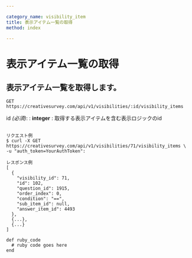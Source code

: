 ```yaml
---

category_name: visibility_item
title: 表示アイテム一覧の取得
method: index

---
```


# 表示アイテム一覧の取得

## 表示アイテム一覧を取得します。

`GET https://creativesurvey.com/api/v1/visibilities/:id/visibility_items`

id _(必須)_:
: __integer__
: 取得する表示アイテムを含む表示ロジックのid

~~~

リクエスト例
$ curl -X GET https://creativesurvey.com/api/v1/visibilities/71/visibility_items \
-u "auth_token=YourAuthToken":

レスポンス例
[
  {
    "visibility_id": 71,
    "id": 102,
    "question_id": 1915,
    "order_index": 0,
    "condition": "==",
    "sub_item_id": null,
    "answer_item_id": 4493
  },
  {...},
  {...}
]

~~~

~~~
def ruby_code
  # ruby code goes here
end
~~~

